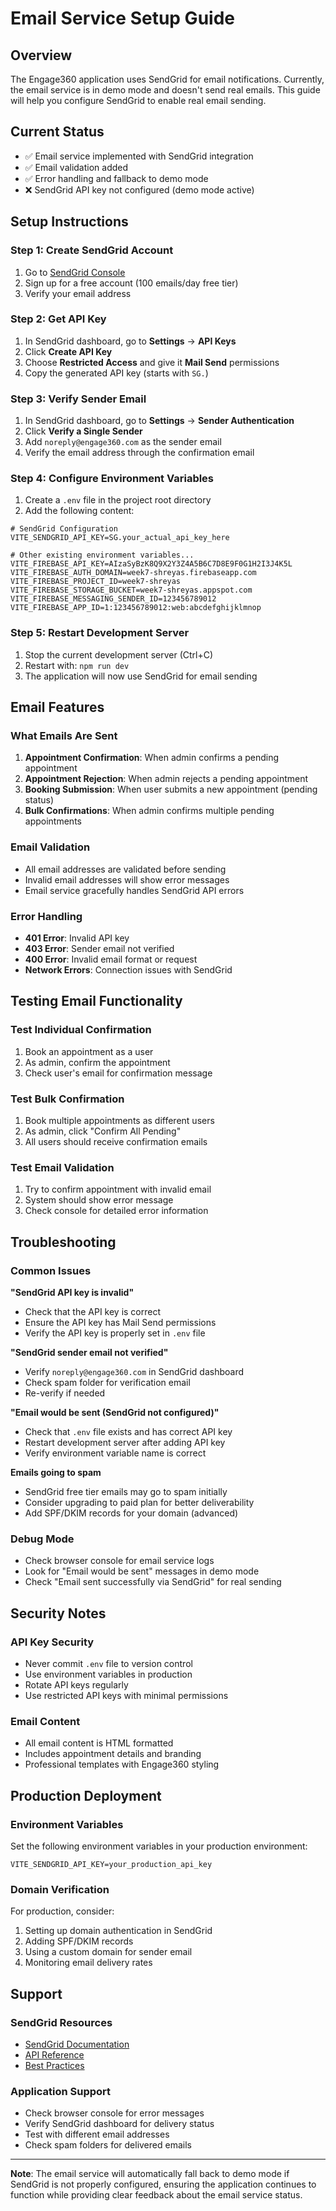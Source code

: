 # Email Service Setup Guide

## Overview
The Engage360 application uses SendGrid for email notifications. Currently, the email service is in demo mode and doesn't send real emails. This guide will help you configure SendGrid to enable real email sending.

## Current Status
- ✅ Email service implemented with SendGrid integration
- ✅ Email validation added
- ✅ Error handling and fallback to demo mode
- ❌ SendGrid API key not configured (demo mode active)

## Setup Instructions

### Step 1: Create SendGrid Account
1. Go to [SendGrid Console](https://app.sendgrid.com/)
2. Sign up for a free account (100 emails/day free tier)
3. Verify your email address

### Step 2: Get API Key
1. In SendGrid dashboard, go to **Settings** → **API Keys**
2. Click **Create API Key**
3. Choose **Restricted Access** and give it **Mail Send** permissions
4. Copy the generated API key (starts with `SG.`)

### Step 3: Verify Sender Email
1. In SendGrid dashboard, go to **Settings** → **Sender Authentication**
2. Click **Verify a Single Sender**
3. Add `noreply@engage360.com` as the sender email
4. Verify the email address through the confirmation email

### Step 4: Configure Environment Variables
1. Create a `.env` file in the project root directory
2. Add the following content:

```env
# SendGrid Configuration
VITE_SENDGRID_API_KEY=SG.your_actual_api_key_here

# Other existing environment variables...
VITE_FIREBASE_API_KEY=AIzaSyBzK8Q9X2Y3Z4A5B6C7D8E9F0G1H2I3J4K5L
VITE_FIREBASE_AUTH_DOMAIN=week7-shreyas.firebaseapp.com
VITE_FIREBASE_PROJECT_ID=week7-shreyas
VITE_FIREBASE_STORAGE_BUCKET=week7-shreyas.appspot.com
VITE_FIREBASE_MESSAGING_SENDER_ID=123456789012
VITE_FIREBASE_APP_ID=1:123456789012:web:abcdefghijklmnop
```

### Step 5: Restart Development Server
1. Stop the current development server (Ctrl+C)
2. Restart with: `npm run dev`
3. The application will now use SendGrid for email sending

## Email Features

### What Emails Are Sent
1. **Appointment Confirmation**: When admin confirms a pending appointment
2. **Appointment Rejection**: When admin rejects a pending appointment
3. **Booking Submission**: When user submits a new appointment (pending status)
4. **Bulk Confirmations**: When admin confirms multiple pending appointments

### Email Validation
- All email addresses are validated before sending
- Invalid email addresses will show error messages
- Email service gracefully handles SendGrid API errors

### Error Handling
- **401 Error**: Invalid API key
- **403 Error**: Sender email not verified
- **400 Error**: Invalid email format or request
- **Network Errors**: Connection issues with SendGrid

## Testing Email Functionality

### Test Individual Confirmation
1. Book an appointment as a user
2. As admin, confirm the appointment
3. Check user's email for confirmation message

### Test Bulk Confirmation
1. Book multiple appointments as different users
2. As admin, click "Confirm All Pending"
3. All users should receive confirmation emails

### Test Email Validation
1. Try to confirm appointment with invalid email
2. System should show error message
3. Check console for detailed error information

## Troubleshooting

### Common Issues

**"SendGrid API key is invalid"**
- Check that the API key is correct
- Ensure the API key has Mail Send permissions
- Verify the API key is properly set in `.env` file

**"SendGrid sender email not verified"**
- Verify `noreply@engage360.com` in SendGrid dashboard
- Check spam folder for verification email
- Re-verify if needed

**"Email would be sent (SendGrid not configured)"**
- Check that `.env` file exists and has correct API key
- Restart development server after adding API key
- Verify environment variable name is correct

**Emails going to spam**
- SendGrid free tier emails may go to spam initially
- Consider upgrading to paid plan for better deliverability
- Add SPF/DKIM records for your domain (advanced)

### Debug Mode
- Check browser console for email service logs
- Look for "Email would be sent" messages in demo mode
- Check "Email sent successfully via SendGrid" for real sending

## Security Notes

### API Key Security
- Never commit `.env` file to version control
- Use environment variables in production
- Rotate API keys regularly
- Use restricted API keys with minimal permissions

### Email Content
- All email content is HTML formatted
- Includes appointment details and branding
- Professional templates with Engage360 styling

## Production Deployment

### Environment Variables
Set the following environment variables in your production environment:
```
VITE_SENDGRID_API_KEY=your_production_api_key
```

### Domain Verification
For production, consider:
1. Setting up domain authentication in SendGrid
2. Adding SPF/DKIM records
3. Using a custom domain for sender email
4. Monitoring email delivery rates

## Support

### SendGrid Resources
- [SendGrid Documentation](https://docs.sendgrid.com/)
- [API Reference](https://docs.sendgrid.com/api-reference/)
- [Best Practices](https://docs.sendgrid.com/for-developers/sending-email/best-practices)

### Application Support
- Check browser console for error messages
- Verify SendGrid dashboard for delivery status
- Test with different email addresses
- Check spam folders for delivered emails

---

**Note**: The email service will automatically fall back to demo mode if SendGrid is not properly configured, ensuring the application continues to function while providing clear feedback about the email service status.
